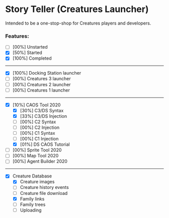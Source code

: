 # Story Teller (Creatures Launcher)
 
Intended to be a one-stop-shop for Creatures players and developers.

### Features:
- [ ] [00%] Unstarted
- [X] [50%] Started
- [X] [100%] Completed
---
- [X] [100%] Docking Station launcher
- [ ] [00%] Creatures 3 launcher
- [ ] [00%] Creatures 2 launcher
- [ ] [00%] Creatures 1 launcher
---
- [X] [10%] CAOS Tool 2020
  - [X] [30%] C3/DS Syntax
  - [X] [33%] C3/DS Injection
  - [ ] [00%] C2 Syntax
  - [ ] [00%] C2 Injection
  - [ ] [00%] C1 Syntax
  - [ ] [00%] C1 Injection
  - [X] [01%] DS CAOS Tutorial
- [ ] [00%] Sprite Tool 2020
- [ ] [00%] Map Tool 2020
- [ ] [00%] Agent Builder 2020
---
- [X] Creature Database
  - [X] Creature images
  - [ ] Creature history events
  - [ ] Creature file download
  - [X] Family links
  - [ ] Family trees
  - [ ] Uploading
